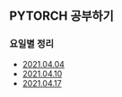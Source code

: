 ## PYTORCH 공부하기

### 요일별 정리

 + [2021.04.04](README1.md)
 + [2021.04.10](README2.md)
 + [2021.04.17](README3.md)